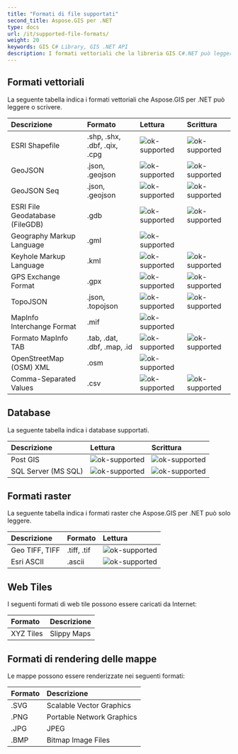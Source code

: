 ```yaml
---
title: "Formati di file supportati"
second_title: Aspose.GIS per .NET
type: docs
url: /it/supported-file-formats/
weight: 20
keywords: GIS C# Library, GIS .NET API
description: I formati vettoriali che la libreria GIS C#.NET può leggere o scrivere includono ESRI Shapefile, GeoJSON, TopoJSON, Keyhole Markup Language, GPS Exchange Format, OpenStreetMap (OSM) XML e supporta formati di file come .shp, .shx, .dbf, .geojson, .gdb, .gml, .kml, .mif, .osm. 
---
```


## **Formati vettoriali**
La seguente tabella indica i formati vettoriali che Aspose.GIS per .NET può leggere o scrivere.

|**Descrizione**|**Formato**|**Lettura**|**Scrittura**|
| :- | :- | :- | :- |
|ESRI Shapefile|.shp, .shx, .dbf, .qix, .cpg|![ok-supported](ok.png)|![ok-supported](ok.png)|
|GeoJSON|.json, .geojson|![ok-supported](ok.png)|![ok-supported](ok.png)|
|GeoJSON Seq|.json, .geojson|![ok-supported](ok.png)|![ok-supported](ok.png)|
|ESRI File Geodatabase (FileGDB)|.gdb|![ok-supported](ok.png)|![ok-supported](ok.png)|
|Geography Markup Language|.gml|![ok-supported](ok.png)| |
|Keyhole Markup Language|.kml|![ok-supported](ok.png)|![ok-supported](ok.png)|
|GPS Exchange Format|.gpx|![ok-supported](ok.png)|![ok-supported](ok.png)|
|TopoJSON|.json, .topojson|![ok-supported](ok.png)|![ok-supported](ok.png)|
|MapInfo Interchange Format|.mif|![ok-supported](ok.png)| |
|Formato MapInfo TAB|.tab, .dat, .dbf, .map, .id|![ok-supported](ok.png)|![ok-supported](ok.png)|
|OpenStreetMap (OSM) XML|.osm|![ok-supported](ok.png)| |
|Comma-Separated Values|.csv|![ok-supported](ok.png)|![ok-supported](ok.png)|

## **Database**
La seguente tabella indica i database supportati.

|**Descrizione**|**Lettura**|**Scrittura**|
| :- | :- | :- |
|Post GIS|![ok-supported](ok.png)|![ok-supported](ok.png)|
|SQL Server (MS SQL)|![ok-supported](ok.png)|![ok-supported](ok.png)|

## **Formati raster**
La seguente tabella indica i formati raster che Aspose.GIS per .NET può solo leggere.

|**Descrizione**|**Formato**|**Lettura**|
| :- | :- | :- |
|Geo TIFF, TIFF|.tiff, .tif|![ok-supported](ok.png)|
|Esri ASCII|.ascii|![ok-supported](ok.png)|

## **Web Tiles**
I seguenti formati di web tile possono essere caricati da Internet:

|**Formato**|**Descrizione**|
| :- | :- |
|XYZ Tiles|Slippy Maps|

## **Formati di rendering delle mappe**
Le mappe possono essere renderizzate nei seguenti formati:

|**Formato**|**Descrizione**|
| :- | :- |
|.SVG|Scalable Vector Graphics|
|.PNG|Portable Network Graphics|
|.JPG|JPEG|
|.BMP|Bitmap Image Files|

